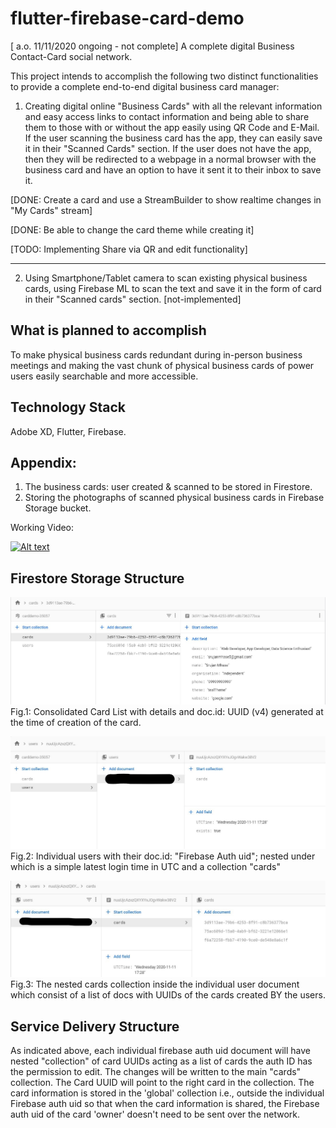 # flutter-firebase-card-demo
[ a.o. 11/11/2020 ongoing - not complete] A complete digital Business Contact-Card social network.

This project intends to accomplish the following two distinct functionalities to provide a complete end-to-end digital business card manager:

1. Creating digital online "Business Cards" with all the relevant information and easy access links to contact information and being able to share them to those with or without the app easily using QR Code and E-Mail. If the user scanning the business card has the app, they can easily save it in their "Scanned Cards" section. If the user does not have the app, then they will be redirected to a webpage in a normal browser with the business card and have an option to have it sent it to their inbox to save it.

[DONE: Create a card and use a StreamBuilder to show realtime changes in "My Cards" stream] 

[DONE: Be able to change the card theme while creating it] 

[TODO: Implementing Share via QR and edit functionality]

---

2. Using Smartphone/Tablet camera to scan existing physical business cards, using Firebase ML to scan the text and save it in the form of card in their "Scanned cards" section.
[not-implemented]

## What is planned to accomplish
To make physical business cards redundant during in-person business meetings and making the vast chunk of physical business cards of power users easily searchable and more accessible.

## Technology Stack
Adobe XD, Flutter, Firebase.


## Appendix:
1. The business cards: user created & scanned to be stored in Firestore. 
2. Storing the photographs of scanned physical business cards in Firebase Storage bucket.

Working Video: 

[![Alt text](https://img.youtube.com/vi/qSlq393dCOI/0.jpg)](https://www.youtube.com/watch?v=qSlq393dCOI)

## Firestore Storage Structure
![alt text](https://github.com/srujanmhase/flutter-firebase-card-demo/blob/main/arch1.JPG?raw=true)
Fig.1: Consolidated Card List with details and doc.id: UUID (v4) generated at the time of creation of the card.

![alt text](https://github.com/srujanmhase/flutter-firebase-card-demo/blob/main/arch2_LI.jpg?raw=true)
Fig.2: Individual users with their doc.id: "Firebase Auth uid"; nested under which is a simple latest login time in UTC and a collection "cards"

![alt text](https://github.com/srujanmhase/flutter-firebase-card-demo/blob/main/arch3_LI.jpg?raw=true)
Fig.3: The nested cards collection inside the individual user document which consist of a list of docs with UUIDs of the cards created BY the users.

## Service Delivery Structure
As indicated above, each individual firebase auth uid document will have nested "collection" of card UUIDs acting as a list of cards the auth ID has the permission to edit. The changes will be written to the main "cards" collection. The Card UUID will point to the right card in the collection. The card information is stored in the 'global' collection i.e., outside the individual Firebase auth uid so that when the card information is shared, the Firebase auth uid of the card 'owner' doesn't need to be sent over the network.
